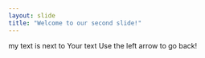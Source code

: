 ```yaml
---
layout: slide
title: "Welcome to our second slide!"
---
```

my text is next to Your text
Use the left arrow to go back!
